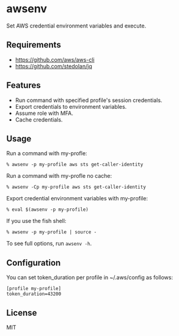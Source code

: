 # awsenv

Set AWS credential environment variables and execute.

## Requirements

- https://github.com/aws/aws-cli
- https://github.com/stedolan/jq


## Features

- Run command with specified profile's session credentials.
- Export credentials to environment variables.
- Assume role with MFA.
- Cache credentials.

## Usage


Run a command with my-profle:

```
% awsenv -p my-profile aws sts get-caller-identity
```

Run a command with my-profle no cache:

```
% awsenv -Cp my-profile aws sts get-caller-identity
```

Export credential environment variables with my-profile:

```
% eval $(awsenv -p my-profile)
```

If you use the fish shell:

```
% awsenv -p my-profile | source -
```

To see full options, run `awsenv -h`.


## Configuration

You can set token_duration per profile in ~/.aws/config as follows:

```
[profile my-profile]
token_duration=43200
```

## License

MIT
